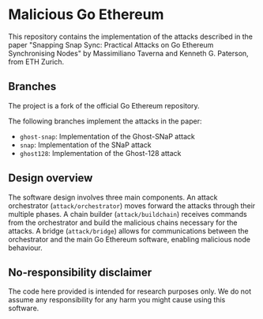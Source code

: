 # Malicious Go Ethereum

This repository contains the implementation of the attacks
described in the paper "Snapping Snap Sync: Practical Attacks on Go Ethereum Synchronising Nodes"
by Massimiliano Taverna and Kenneth G. Paterson, from ETH Zurich.

## Branches

The project is a fork of the official Go Ethereum repository.

The following branches implement the attacks in the paper:
* `ghost-snap`: Implementation of the Ghost-SNaP attack
* `snap`: Implementation of the SNaP attack
* `ghost128`: Implementation of the Ghost-128 attack

## Design overview
The software design involves three main components.
An attack orchestrator (`attack/orchestrator`) moves forward the attacks through their multiple phases.
A chain builder (`attack/buildchain`) receives commands from the orchestrator and build the malicious chains necessary for the attacks.
A bridge (`attack/bridge`) allows for communications between the orchestrator and the main Go Ethereum software, enabling malicious node behaviour.

## No-responsibility disclaimer
The code here provided is intended for research purposes only.
We do not assume any responsibility for any harm you might cause
using this software.
